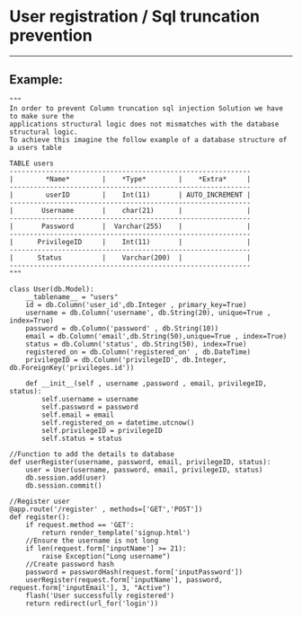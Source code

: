 # User registration / Sql truncation prevention
-------

## Example:


    """
    In order to prevent Column truncation sql injection Solution we have to make sure the
    applications structural logic does not mismatches with the database structural logic.
    To achieve this imagine the follow example of a database structure of a users table

    TABLE users
    ------------------------------------------------------------
    |	     *Name* 	   |	*Type* 		  |    *Extra*     |
    ------------------------------------------------------------
    |        userID	       |    Int(11)       | AUTO_INCREMENT |
    ------------------------------------------------------------
    |       Username  	   |    char(21)      |  		       |
    ------------------------------------------------------------
    |       Password       |  Varchar(255)    |			       |
    ------------------------------------------------------------
    |      PrivilegeID     |    Int(11)       | 	     	   |
    ------------------------------------------------------------   
    |      Status          |    Varchar(200)  |                |
    ------------------------------------------------------------
    """

    class User(db.Model):
        __tablename__ = "users"
        id = db.Column('user_id',db.Integer , primary_key=True)
        username = db.Column('username', db.String(20), unique=True , index=True)
        password = db.Column('password' , db.String(10))
        email = db.Column('email',db.String(50),unique=True , index=True)
        status = db.Column('status', db.String(50), index=True)
        registered_on = db.Column('registered_on' , db.DateTime)
        privilegeID = db.Column('privilegeID', db.Integer, db.ForeignKey('privileges.id'))
 
        def __init__(self , username ,password , email, privilegeID, status):
            self.username = username
            self.password = password
            self.email = email
            self.registered_on = datetime.utcnow()
            self.privilegeID = privilegeID
            self.status = status

    //Function to add the details to database
    def userRegister(username, password, email, privilegeID, status):
        user = User(username, password, email, privilegeID, status)
        db.session.add(user)
        db.session.commit()

    //Register user 
    @app.route('/register' , methods=['GET','POST'])
    def register():
        if request.method == 'GET':
            return render_template('signup.html')
        //Ensure the username is not long
        if len(request.form['inputName'] >= 21):
            raise Exception("Long username")
        //Create password hash
        password = passwordHash(request.form['inputPassword'])
        userRegister(request.form['inputName'], password, request.form['inputEmail'], 3, "Active")
        flash('User successfully registered')
        return redirect(url_for('login'))        
        